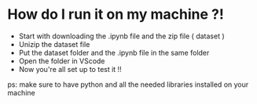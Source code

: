 # How do I run it on my machine ?!

- Start with downloading the .ipynb file and the zip file ( dataset )
- Unizip the dataset file
- Put the dataset folder and the .ipynb file in the same folder
- Open the folder in VScode
- Now you're all set up to test it !!

ps: make sure to have python and all the needed libraries installed on your machine

